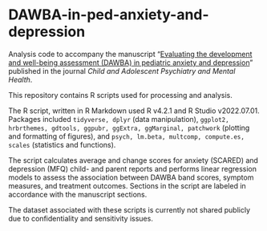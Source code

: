 # DAWBA-in-ped-anxiety-and-depression
 
Analysis code to accompany the manuscript “[Evaluating the development and well-being assessment (DAWBA) in pediatric anxiety and depression](https://capmh.biomedcentral.com/articles/10.1186/s13034-023-00696-7)”  published in the journal *Child and Adolescent Psychiatry and Mental Health*.

This repository contains R scripts used for processing and analysis.
 
The R script, written in R Markdown used R v4.2.1 and R Studio v2022.07.01. Packages included `tidyverse, dplyr` (data manipulation), `ggplot2, hrbrthemes, gdtools, ggpubr, ggExtra, ggMarginal, patchwork` (plotting and formatting of figures), and `psych, lm.beta, multcomp, compute.es, scales` (statistics and functions).
 
The script calculates average and change scores for anxiety (SCARED) and depression (MFQ) child- and parent reports and performs linear regression models to assess the association between DAWBA band scores, symptom measures, and treatment outcomes. Sections in the script are labeled in accordance with the manuscript sections.

The dataset associated with these scripts is currently not shared publicly due to confidentiality and sensitivity issues.
 
